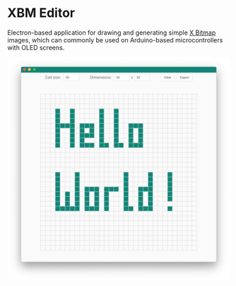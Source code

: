 # XBM Editor

Electron-based application for drawing and generating simple
[X Bitmap](https://en.wikipedia.org/wiki/X_BitMap) images, which can commonly
be used on Arduino-based microcontrollers with OLED screens.

![Screenshot](https://github.com/troeggla/xbm-editor/blob/master/screenshot.png)
